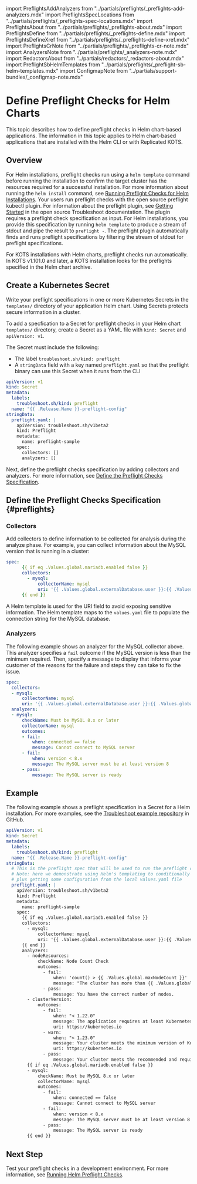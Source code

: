 import PreflightsAddAnalyzers from "../partials/preflights/_preflights-add-analyzers.mdx"
import PreflightsSpecLocations from "../partials/preflights/_preflights-spec-locations.mdx"
import PreflightsAbout from "../partials/preflights/_preflights-about.mdx"
import PreflightsDefine from "../partials/preflights/_preflights-define.mdx"
import PreflightsDefineXref from "../partials/preflights/_preflights-define-xref.mdx"
import PreflightsCrNote from "../partials/preflights/_preflights-cr-note.mdx"
import AnalyzersNote from "../partials/preflights/_analyzers-note.mdx"
import RedactorsAbout from "../partials/redactors/_redactors-about.mdx"
import PreflightSbHelmTemplates from "../partials/preflights/_preflight-sb-helm-templates.mdx"
import ConfigmapNote from "../partials/support-bundles/_configmap-note.mdx"

# Define Preflight Checks for Helm Charts

This topic describes how to define preflight checks in Helm chart-based applications. The information in this topic applies to Helm chart-based applications that are installed with the Helm CLI or with Replicated KOTS.

## Overview

<PreflightsAbout/>

For Helm installations, preflight checks run using a `helm template` command before running the installation to confirm the target cluster has the resources required for a successful installation. For more information about running the `helm install` command, see [Running Preflight Checks for Helm Installations](preflight-running). Your users run preflight checks with the open source preflight kubectl plugin. For information about the preflight plugin, see [Getting Started](https://troubleshoot.sh/docs/) in the open source Troubleshoot documentation. The plugin requires a preflight check specification as input. For Helm installations, you provide this specification by running `helm template` to produce a stream of stdout and pipe the result to `preflight -`. The preflight plugin automatically finds and runs preflight specifications by filtering the stream of stdout for preflight specifications.

For KOTS installations with Helm charts, preflight checks run automatically. In KOTS v1.101.0 and later, a KOTS installation looks for the preflights specified in the Helm chart archive.
## Create a Kubernetes Secret

Write your preflight specifications in one or more Kubernetes Secrets in the `templates/` directory of your application Helm chart. Using Secrets protects secure information in a cluster.

<ConfigmapNote/>

To add a specfication to a Secret for preflight checks in your Helm chart `templates/` directory, create a Secret as a YAML file with `kind: Secret` and `apiVersion: v1`.

The Secret must include the following:

* The label `troubleshoot.sh/kind: preflight`
* A `stringData` field with a key named `preflight.yaml` so that the preflight binary can use this Secret when it runs from the CLI

```yaml
apiVersion: v1
kind: Secret
metadata:
  labels:
    troubleshoot.sh/kind: preflight
  name: "{{ .Release.Name }}-preflight-config"
stringData:
  preflight.yaml: |
    apiVersion: troubleshoot.sh/v1beta2
    kind: Preflight
    metadata:
      name: preflight-sample
    spec:
      collectors: []
      analyzers: []
``` 

Next, define the preflight checks specification by adding collectors and analyzers. For more information, see [Define the Preflight Checks Specification](#preflights).

## Define the Preflight Checks Specification {#preflights}

<PreflightsDefine/>

<PreflightsDefineXref/>

<PreflightSbHelmTemplates/>

### Collectors

Add collectors to define information to be collected for analysis during the analyze phase. For example, you can collect information about the MySQL version that is running in a cluster:

```yaml
spec:
      {{ if eq .Values.global.mariadb.enabled false }}
      collectors:
        - mysql:
            collectorName: mysql
            uri: '{{ .Values.global.externalDatabase.user }}:{{ .Values.global.externalDatabase.password }}@tcp({{ .Values.global.externalDatabase.host }}:{{ .Values.global.externalDatabase.port }})/{{ .Values.global.externalDatabase.database }}?tls=false'
      {{ end }}
```

A Helm template is used for the URI field to avoid exposing sensitive information. The Helm template maps to the `values.yaml` file to populate the connection string for the MySQL database.

<PreflightsDefineXref/>

### Analyzers

<PreflightsAddAnalyzers/>

The following example shows an analyzer for the MySQL collector above. This analyzer specifies a `fail` outcome if the MySQL version is less than the minimum required. Then, specify a message to display that informs your customer of the reasons for the failure and steps they can take to fix the issue.

```yaml
spec:
  collectors:
  - mysql:
      collectorName: mysql
      uri: '{{ .Values.global.externalDatabase.user }}:{{ .Values.global.externalDatabase.password }}@tcp({{ .Values.global.externalDatabase.host }}:{{ .Values.global.externalDatabase.port }})/{{ .Values.global.externalDatabase.database }}?tls=false'
  analyzers:
  - mysql:
      checkName: Must be MySQL 8.x or later
      collectorName: mysql
      outcomes:
      - fail:
          when: connected == false
          message: Cannot connect to MySQL server
      - fail:
          when: version < 8.x
          message: The MySQL server must be at least version 8
      - pass:
          message: The MySQL server is ready
```
<PreflightsDefineXref/>

<AnalyzersNote/>

## Example

The following example shows a preflight specification in a Secret for a Helm installation. For more examples, see the [Troubleshoot example repository](https://github.com/replicatedhq/troubleshoot/tree/main/examples/preflight) in GitHub.

<PreflightsDefineXref/>

```yaml
apiVersion: v1
kind: Secret
metadata:
  labels:
    troubleshoot.sh/kind: preflight
  name: "{{ .Release.Name }}-preflight-config"
stringData:
  # This is the preflight spec that will be used to run the preflight checks
  # Note: here we demonstrate using Helm's templating to conditionally run a preflight check based on a value
  # plus getting some configuration from the local values.yaml file
  preflight.yaml: |
    apiVersion: troubleshoot.sh/v1beta2
    kind: Preflight
    metadata:
      name: preflight-sample
    spec:
      {{ if eq .Values.global.mariadb.enabled false }}
      collectors:
        - mysql:
            collectorName: mysql
            uri: '{{ .Values.global.externalDatabase.user }}:{{ .Values.global.externalDatabase.password }}@tcp({{ .Values.global.externalDatabase.host }}:{{ .Values.global.externalDatabase.port }})/{{ .Values.global.externalDatabase.database }}?tls=false'
      {{ end }}
      analyzers:
        - nodeResources:
            checkName: Node Count Check
            outcomes:
              - fail:
                  when: 'count() > {{ .Values.global.maxNodeCount }}'
                  message: "The cluster has more than {{ .Values.global.maxNodeCount }} nodes."
              - pass:
                  message: You have the correct number of nodes.
        - clusterVersion:
            outcomes:
              - fail:
                  when: "< 1.22.0"
                  message: The application requires at least Kubernetes 1.22.0, and recommends 1.23.0.
                  uri: https://kubernetes.io
              - warn:
                  when: "< 1.23.0"
                  message: Your cluster meets the minimum version of Kubernetes, but we recommend you update to 1.18.0 or later.
                  uri: https://kubernetes.io
              - pass:
                  message: Your cluster meets the recommended and required versions of Kubernetes.
        {{ if eq .Values.global.mariadb.enabled false }}
        - mysql:
            checkName: Must be MySQL 8.x or later
            collectorName: mysql
            outcomes:
              - fail:
                  when: connected == false
                  message: Cannot connect to MySQL server
              - fail:
                  when: version < 8.x
                  message: The MySQL server must be at least version 8
              - pass:
                  message: The MySQL server is ready
        {{ end }}
```

## Next Step

Test your preflight checks in a development environment. For more information, see [Running Helm Preflight Checks](preflight-running).


